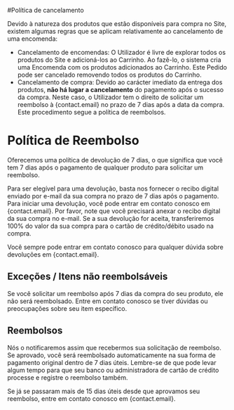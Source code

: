 #Política de cancelamento

Devido à natureza dos produtos que estão disponíveis para compra no Site, existem algumas regras que se aplicam relativamente ao cancelamento de uma encomenda:

-  Cancelamento de encomendas: O Utilizador é livre de explorar todos os produtos do Site e adicioná-los ao Carrinho. Ao fazê-lo, o sistema cria uma Encomenda com os produtos adicionados ao Carrinho. Este Pedido pode ser cancelado removendo todos os produtos do Carrinho.
-  Cancelamento de compra: Devido ao carácter imediato da entrega dos produtos, **não há lugar a cancelamento** do pagamento após o sucesso da compra. Neste caso, o Utilizador tem o direito de solicitar um reembolso à {contact.email} no prazo de 7 dias após a data da compra. Este procedimento segue a política de reembolsos.

# Política de Reembolso

Oferecemos uma política de devolução de 7 dias, o que significa que você tem 7 dias após o pagamento de qualquer produto para solicitar um reembolso.

Para ser elegível para uma devolução, basta nos fornecer o recibo digital enviado por e-mail da sua compra no prazo de 7 dias após o pagamento. Para iniciar uma devolução, você pode entrar em contato conosco em {contact.email}. Por favor, note que você precisará anexar o recibo digital da sua compra no e-mail. Se a sua devolução for aceita, transferiremos 100% do valor da sua compra para o cartão de crédito/débito usado na compra.

Você sempre pode entrar em contato conosco para qualquer dúvida sobre devoluções em {contact.email}.

## Exceções / Itens não reembolsáveis

Se você solicitar um reembolso após 7 dias da compra do seu produto, ele não será reembolsado. Entre em contato conosco se tiver dúvidas ou preocupações sobre seu item específico.

## Reembolsos

Nós o notificaremos assim que recebermos sua solicitação de reembolso. Se aprovado, você será reembolsado automaticamente na sua forma de pagamento original dentro de 7 dias úteis. Lembre-se de que pode levar algum tempo para que seu banco ou administradora de cartão de crédito processe e registre o reembolso também.

Se já se passaram mais de 15 dias úteis desde que aprovamos seu reembolso, entre em contato conosco em {contact.email}.
